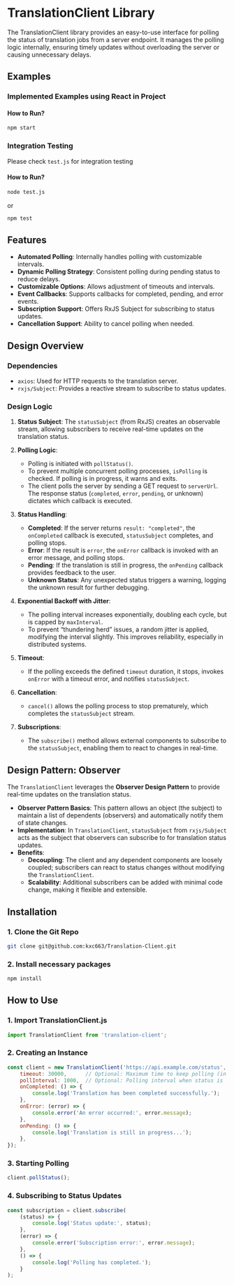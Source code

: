# TranslationClient Library

The TranslationClient library provides an easy-to-use interface for polling the status of translation jobs from a server endpoint. It manages the polling logic internally, ensuring timely updates without overloading the server or causing unnecessary delays.

## Examples
### Implemented Examples using React in Project
#### How to Run?
~~~sh
npm start
~~~

### Integration Testing
Please check `test.js` for integration testing

#### How to Run?
~~~sh
node test.js
~~~
or
~~~sh
npm test
~~~

## Features

- **Automated Polling**: Internally handles polling with customizable intervals.
- **Dynamic Polling Strategy**: Consistent polling during pending status to reduce delays.
- **Customizable Options**: Allows adjustment of timeouts and intervals.
- **Event Callbacks**: Supports callbacks for completed, pending, and error events.
- **Subscription Support**: Offers RxJS Subject for subscribing to status updates.
- **Cancellation Support**: Ability to cancel polling when needed.

## Design Overview
### Dependencies
- `axios`: Used for HTTP requests to the translation server.
- `rxjs/Subject`: Provides a reactive stream to subscribe to status updates.

### Design Logic

1. **Status Subject**: The `statusSubject` (from RxJS) creates an observable stream, allowing subscribers to receive real-time updates on the translation status.
  
2. **Polling Logic**:
   - Polling is initiated with `pollStatus()`.
   - To prevent multiple concurrent polling processes, `isPolling` is checked. If polling is in progress, it warns and exits.
   - The client polls the server by sending a GET request to `serverUrl`. The response status (`completed`, `error`, `pending`, or unknown) dictates which callback is executed.
   
3. **Status Handling**:
   - **Completed**: If the server returns `result: "completed"`, the `onCompleted` callback is executed, `statusSubject` completes, and polling stops.
   - **Error**: If the result is `error`, the `onError` callback is invoked with an error message, and polling stops.
   - **Pending**: If the translation is still in progress, the `onPending` callback provides feedback to the user.
   - **Unknown Status**: Any unexpected status triggers a warning, logging the unknown result for further debugging.

4. **Exponential Backoff with Jitter**:
   - The polling interval increases exponentially, doubling each cycle, but is capped by `maxInterval`.
   - To prevent “thundering herd” issues, a random jitter is applied, modifying the interval slightly. This improves reliability, especially in distributed systems.

5. **Timeout**:
   - If the polling exceeds the defined `timeout` duration, it stops, invokes `onError` with a timeout error, and notifies `statusSubject`.

6. **Cancellation**:
   - `cancel()` allows the polling process to stop prematurely, which completes the `statusSubject` stream.

7. **Subscriptions**:
   - The `subscribe()` method allows external components to subscribe to the `statusSubject`, enabling them to react to changes in real-time.

## Design Pattern: Observer

The `TranslationClient` leverages the **Observer Design Pattern** to provide real-time updates on the translation status. 

- **Observer Pattern Basics**: This pattern allows an object (the subject) to maintain a list of dependents (observers) and automatically notify them of state changes. 
- **Implementation**: In `TranslationClient`, `statusSubject` from `rxjs/Subject` acts as the subject that observers can subscribe to for translation status updates.
- **Benefits**:
  - **Decoupling**: The client and any dependent components are loosely coupled; subscribers can react to status changes without modifying the `TranslationClient`.
  - **Scalability**: Additional subscribers can be added with minimal code change, making it flexible and extensible.

## Installation

### 1. Clone the Git Repo
~~~sh
git clone git@github.com:kxc663/Translation-Client.git
~~~

### 2. Install necessary packages
~~~sh
npm install
~~~

## How to Use

### 1. Import TranslationClient.js
```js
import TranslationClient from 'translation-client';
```

### 2. Creating an Instance
```js
const client = new TranslationClient('https://api.example.com/status', {
    timeout: 30000,      // Optional: Maximum time to keep polling (in milliseconds)
    pollInterval: 1000,  // Optional: Polling interval when status is 'pending' (in milliseconds)
    onCompleted: () => {
        console.log('Translation has been completed successfully.');
    },
    onError: (error) => {
        console.error('An error occurred:', error.message);
    },
    onPending: () => {
        console.log('Translation is still in progress...');
    },
});
```

### 3. Starting Polling
```js
client.pollStatus();
```

### 4. Subscribing to Status Updates
```js
const subscription = client.subscribe(
    (status) => {
        console.log('Status update:', status);
    },
    (error) => {
        console.error('Subscription error:', error.message);
    },
    () => {
        console.log('Polling has completed.');
    }
);
```
